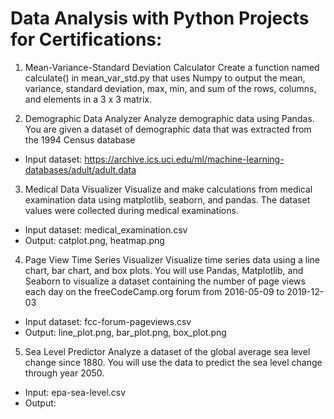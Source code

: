 # Data Analysis with Python Projects for Certifications:

1. Mean-Variance-Standard Deviation Calculator
Create a function named calculate() in mean_var_std.py that uses Numpy to output the mean, variance, standard deviation, max, min, and sum of the rows, columns, and elements in a 3 x 3 matrix.

2. Demographic Data Analyzer
Analyze demographic data using Pandas. You are given a dataset of demographic data that was extracted from the 1994 Census database 
- Input dataset: https://archive.ics.uci.edu/ml/machine-learning-databases/adult/adult.data

3. Medical Data Visualizer
Visualize and make calculations from medical examination data using matplotlib, seaborn, and pandas. The dataset values were collected during medical examinations.

- Input dataset: medical_examination.csv
- Output: catplot.png, heatmap.png

4. Page View Time Series Visualizer
Visualize time series data using a line chart, bar chart, and box plots. You will use Pandas, Matplotlib, and Seaborn to visualize a dataset containing the number of page views each day on the freeCodeCamp.org forum from 2016-05-09 to 2019-12-03

- Input dataset: fcc-forum-pageviews.csv
- Output: line_plot.png, bar_plot.png, box_plot.png

5. Sea Level Predictor
Analyze a dataset of the global average sea level change since 1880. You will use the data to predict the sea level change through year 2050.
- Input: epa-sea-level.csv
- Output: 
